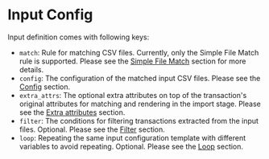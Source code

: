 # Input Config

Input definition comes with following keys:

- `match`: Rule for matching CSV files. Currently, only the Simple File Match rule is supported. Please see the [Simple File Match](./match.md) section for more details.
- `config`: The configuration of the matched input CSV files. Please see the [Config](./config.md) section.
- `extra_attrs`: The optional extra attributes on top of the transaction's original attributes for matching and rendering in the import stage. Please see the [Extra attributes](./extra-attrs.md) section.
- `filter`: The conditions for filtering transactions extracted from the input files. Optional. Please see the [Filter](./filter.md) section.
- `loop`: Repeating the same input configuration template with different variables to avoid repeating. Optional. Please see the [Loop](./loop.md) section.
